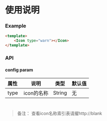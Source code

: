 # 使用说明

### Example

```html
<template>
    <Icon type="warn"></Icon>
</template>

```

### API

#### config param

| 属性  | 说明 | 类型 | 默认值|
| ----- |-----------| -----| -----|
| type | icon的名称 | String | 无 |

#
>备注： 查看icon名称索引表请擢http://blank
#
